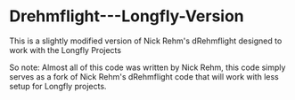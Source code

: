 # Drehmflight---Longfly-Version
This is a slightly modified version of Nick Rehm's dRehmflight designed to work with the Longfly Projects

So note: Almost all of this code was written by Nick Rehm, this code simply serves as a fork of Nick Rehm's dRehmflight code 
that will work with less setup for Longfly projects. 
